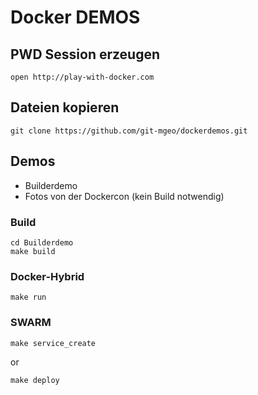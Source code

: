 # Docker DEMOS

## PWD Session erzeugen
```
open http://play-with-docker.com
```

## Dateien kopieren
```
git clone https://github.com/git-mgeo/dockerdemos.git
```


## Demos
* Builderdemo
* Fotos von der Dockercon (kein Build notwendig)


### Build

```
cd Builderdemo
make build
```

### Docker-Hybrid
```
make run
```

### SWARM
```
make service_create
```
or
```
make deploy
```

